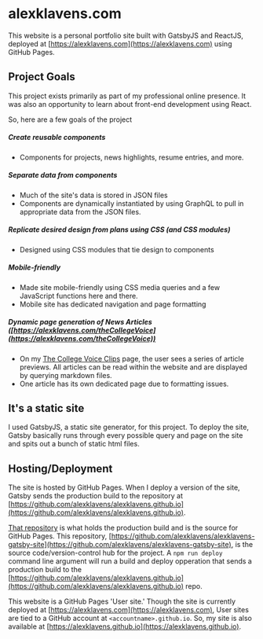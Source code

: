 # alexklavens.com

This website is a personal portfolio site built with GatsbyJS and ReactJS, deployed at [https://alexklavens.com](https://alexklavens.com) using GitHub Pages.

## Project Goals

This project exists primarily as part of my professional online presence. It was also an opportunity to learn about front-end development using React.

So, here are a few goals of the project

##### Create reusable components
  * Components for projects, news highlights, resume entries, and more.

#####  Separate data from components
  * Much of the site's data is stored in JSON files
  * Components are dynamically instantiated by using GraphQL to pull in appropriate data from the JSON files.

##### Replicate desired design from plans using CSS (and CSS modules)
  * Designed using CSS modules that tie design to components

##### Mobile-friendly
  * Made site mobile-friendly using CSS media queries and a few JavaScript functions here and there.
  * Mobile site has dedicated navigation and page formatting

#####  Dynamic page generation of News Articles ([https://alexklavens.com/theCollegeVoice](https://alexklavens.com/theCollegeVoice))
  * On my [The College Voice Clips](https://alexklavens.com/theCollegeVoice) page, the user sees a series of article previews. All articles can be read within the website and are displayed by querying markdown files.
  * One article has its own dedicated page due to formatting issues.

## It's a static site

I used GatsbyJS, a static site generator, for this project. To deploy the site, Gatsby basically runs through every possible query and page on the site and spits out a bunch of static html files.

## Hosting/Deployment

The site is hosted by GitHub Pages. When I deploy a version of the site, Gatsby sends the production build to the repository at [https://github.com/alexklavens/alexklavens.github.io](https://github.com/alexklavens/alexklavens.github.io).

[That repository](https://github.com/alexklavens/alexklavens.github.io) is what holds the production build and is the source for GitHub Pages. This repository, [https://github.com/alexklavens/alexklavens-gatsby-site](https://github.com/alexklavens/alexklavens-gatsby-site), is the source code/version-control hub for the project. A `npm run deploy` command line argument will run a build and deploy opperation that sends a production build to the [https://github.com/alexklavens/alexklavens.github.io](https://github.com/alexklavens/alexklavens.github.io) repo.

This website is a GitHub Pages 'User site.' Though the site is currently deployed at [https://alexklavens.com](https://alexklavens.com), User sites are tied to a GitHub account at `<accountname>.github.io`. So, my site is also available at [https://alexklavens.github.io](https://alexklavens.github.io).
